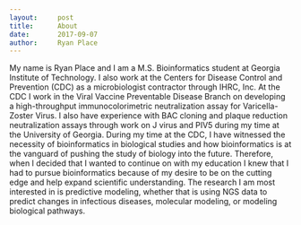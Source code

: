 ```yaml
---
layout:     post
title:      About
date:       2017-09-07
author:     Ryan Place
---
```


My name is Ryan Place and I am a M.S. Bioinformatics student at Georgia Institute of Technology. I also work at the Centers for Disease Control and Prevention (CDC) as a microbiologist contractor through IHRC, Inc. At the CDC I work in the Viral Vaccine Preventable Disease Branch on developing a high-throughput immunocolorimetric neutralization assay for Varicella-Zoster Virus. I also have experience with BAC cloning and plaque reduction neutralization assays through work on J virus and PIV5 during my time at the University of Georgia. During my time at the CDC, I have witnessed the necessity of bioinformatics in biological studies and how bioinformatics is at the vanguard of pushing the study of biology into the future. Therefore, when I decided that I wanted to continue on with my education I knew that I had to pursue bioinformatics because of my desire to be on the cutting edge and help expand scientific understanding. The research I am most interested in is predictive modeling, whether that is using NGS data to predict changes in infectious diseases, molecular modeling, or modeling biological pathways. 
